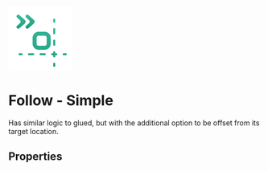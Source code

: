 <img alt="Follow Simple" class="page-header-icon" src="../assets/follow-simple.svg" />

# Follow - Simple

Has similar logic to glued, but with the additional option to be offset from its target location.


## Properties
<!--@include: ./parts/follow-mode.md-->
<!--@include: ./parts/damping.md-->
<!--@include: ./parts/damping-value.md-->
<!--@include: ./parts/follow-target.md-->
<!--@include: ./parts/follow-offset.md-->